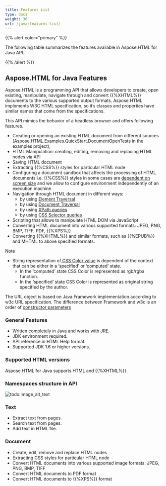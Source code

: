 ```yaml
---
title: Features List
type: docs
weight: 30
url: /java/features-list/
---
```


{{% alert color="primary" %}} 

The following table summarizes the features available in Aspose.HTML for Java API.

{{% /alert %}} 
## **Aspose.HTML for Java Features** ## 
Aspose.HTML is a programming API that allows developers to create, open existing, manipulate, navigate through and convert {{%XHTML%}} documents to the various supported output formats. Aspose.HTML implements W3C HTML specification, so it’s classes and properties have similar names that come from the specifications.



This API mimics the behavior of a headless browser and offers following features.

- Creating or opening an existing HTML document from different sources (Aspose.HTML.Examples.QuickStart.DocumentOpenTests in the examples project);
- HTML Manipulation: creating, editing, removing and replacing HTML nodes via API 
- Saving HTML document
- Extracting {{%CSS%}} styles for particular HTML node
- Configuring a document sandbox that affects the processing of HTML documents i.e. {{%CSS%}} styles in some cases are [dependent on screen size](https://www.w3.org/TR/css3-mediaqueries/#width) and we allow to configure environment independently of an execution machine
- Navigation through HTML document in different ways:
  - by using [Element Traversal](https://www.w3.org/TR/ElementTraversal)
  - by using [Document Traversal](https://www.w3.org/TR/DOM-Level-2-Traversal-Range/traversal.html)
  - by using [XPath queries](https://www.w3.org/TR/xpath)
  - by using [CSS Selector queries](https://www.w3.org/TR/selectors-api)
- Scripting that allows to manipulate HTML DOM via JavaScript
- Converting HTML document into various supported formats: JPEG, PNG, BMP, TIFF, PDF, {{%XPS%}}
- Converting {{%XHTML%}} and similar formats, such as {{%EPUB%}} and MHTML to above specified formats.

Note

- String representation of[ CSS Color value](https://www.w3.org/TR/cssom-1/#serialize-a-css-component-value) is dependent of the context that can be either in a ‘specified’ or ‘computed’ state.
  - In the ‘computed’ state CSS Color is represented as rgb/rgba function.
  - In the ‘specified’ state CSS Color is represented as original string specified by the author.

The URL object is based on Java Framework implementation according to w3c URL specification. The difference between Framework and w3c is an order of [constructor parameters](https://url.spec.whatwg.org/#dom-url-url)
### **General Features** ### 
- Written completely in Java and works with JRE.
- JDK environment required.
- API reference in HTML Help format.
- Supported JDK 1.6 or higher versions.
### **Supported HTML versions** ### 
Aspose.HTML for Java supports HTML and {{%XHTML%}}.
### **Namespaces structure in API** ### 
![todo:image_alt_text](https://lh3.googleusercontent.com/9k_uvN_5kZ4tJ2S0a409a1FqSSrVdciYq2DOia3mB4sLPdmt5GPI_9BnO--3r6UtOl_YI0nx8AksMcIJ6YrkcegSqbzaz53Qj3xybqWfVnizMO_pbA3VjcR2ZgszWpV_IclR41pf)
### **Text** ### 
- Extract text from pages.
- Search text from pages.
- Add text in HTML file.
### **Document** ### 
- Create, edit, remove and replace HTML nodes
- Extracting CSS styles for particular HTML node
- Convert HTML documents into various supported image formats: JPEG, PNG, BMP, TIFF
- Convert HTML documents to PDF format
- Convert HTML documents to {{%XPS%}} format






